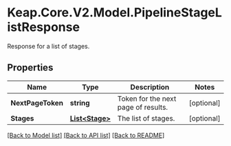 # Keap.Core.V2.Model.PipelineStageListResponse
Response for a list of stages.

## Properties

Name | Type | Description | Notes
------------ | ------------- | ------------- | -------------
**NextPageToken** | **string** | Token for the next page of results. | [optional] 
**Stages** | [**List&lt;Stage&gt;**](Stage.md) | The list of stages. | [optional] 

[[Back to Model list]](../README.md#documentation-for-models) [[Back to API list]](../README.md#documentation-for-api-endpoints) [[Back to README]](../README.md)

